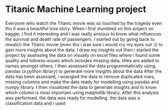 # Titanic Machine Learning project
Everyone who watch the Titanic movie was so touched by the tragedy even tho it was a beautiful love story. When i first stumbled on this project on kaggle, I find it interesting and i was really anxious to know what influences the survival and death rate of passengers.
I started out by going back to rewatch the Titanic movie (even tho i was sure i would cry my eyes out :)) to gain more insights about the data.
I draw my insights out then i started the project by assessing the data on visually on excel files where i found some quality and tidiness issues which includes missing data, titles are added to names amongst others. I then assessed the data programmatically using pandas (a python library) to generate more insights about the data
After the data has been assessed, i wrangled the data to remove duplicated rows, missing columns and make the data ready for modelling using pandas and numpy library.
I then visualized the data to generate insights and to know which column is most important using matplotlib library.
After this analysis was performed, the data was ready for modelling. the data was a classification data and i used 
